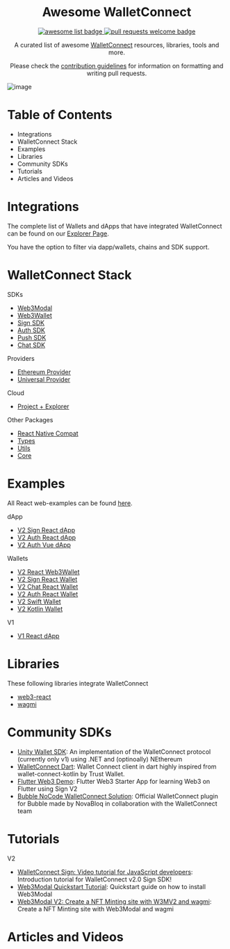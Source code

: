 <div align="center">
  <h1 align="center">Awesome WalletConnect</h1>
  <p align="center">
    <a href="https://github.com/sindresorhus/awesome">
      <img alt="awesome list badge" src="https://cdn.rawgit.com/sindresorhus/awesome/d7305f38d29fed78fa85652e3a63e154dd8e8829/media/badge.svg">
    </a>
    <a href="http://makeapullrequest.com">
      <img alt="pull requests welcome badge" src="https://img.shields.io/badge/PRs-welcome-brightgreen.svg?style=flat">
    </a>
  </p>
  <p align="center">A curated list of awesome <a href="http://walletconnect.com/">WalletConnect</a> resources, libraries, tools and more.</p>
  <p align="center">Please check the <a href="Contribution.md">contribution guidelines</a> for information on formatting and writing pull requests.</p>
</div>

![image](https://user-images.githubusercontent.com/45455218/224287885-97c014fd-dd5f-48d5-b2e9-c427b8afff25.png)

# Table of Contents

- Integrations
- WalletConnect Stack
- Examples
- Libraries
- Community SDKs
- Tutorials
- Articles and Videos

# Integrations

The complete list of Wallets and dApps that have integrated WalletConnect can be found on our [Explorer Page](https://explorer.walletconnect.com/).

You have the option to filter via dapp/wallets, chains and SDK support.

# WalletConnect Stack

SDKs

- [Web3Modal](https://web3modal.com/)
- [Web3Wallet](https://docs.walletconnect.com/2.0/web3wallet/about)
- [Sign SDK](https://docs.walletconnect.com/2.0/api/sign)
- [Auth SDK](https://docs.walletconnect.com/2.0/api/auth)
- [Push SDK](https://docs.walletconnect.com/2.0/api/push/prerequisites)
- [Chat SDK](https://docs.walletconnect.com/2.0/api/chat)

Providers

- [Ethereum Provider](https://docs.walletconnect.com/2.0/javascript/providers/ethereum)
- [Universal Provider](https://docs.walletconnect.com/2.0/javascript/providers/universal)

Cloud

- [Project + Explorer](https://cloud.walletconnect.com/sign-in)

Other Packages

- [React Native Compat](https://github.com/WalletConnect/walletconnect-monorepo/tree/v2.0/packages/react-native-compat)
- [Types](https://github.com/WalletConnect/walletconnect-monorepo/tree/v2.0/packages/types)
- [Utils](https://github.com/WalletConnect/walletconnect-monorepo/tree/v2.0/packages/utils)
- [Core](https://github.com/WalletConnect/walletconnect-monorepo/tree/v2.0/packages/core)

# Examples

All React web-examples can be found [here](https://github.com/WalletConnect/web-examples).

dApp

- [V2 Sign React dApp](https://react-app.walletconnect.com/)
- [V2 Auth React dApp](https://react-auth-dapp.walletconnect.com/)
- [V2 Auth Vue dApp](https://vue-dapp-auth.vercel.app/)

Wallets

- [V2 React Web3Wallet](https://react-wallet.walletconnect.com/)
- [V2 Sign React Wallet](https://react-wallet.walletconnect.com/)
- [V2 Chat React Wallet](https://react-wallet-chat.walletconnect.com/)
- [V2 Auth React Wallet](https://react-auth-wallet.vercel.app/)
- [V2 Swift Wallet](https://github.com/WalletConnect/WalletConnectSwiftV2/tree/main/Example)
- [V2 Kotlin Wallet](https://github.com/WalletConnect/WalletConnectKotlinV2/tree/develop/samples)

V1

- [V1 React dApp](https://example.walletconnect.org/)

# Libraries

These following libraries integrate WalletConnect

- [web3-react](https://github.com/Uniswap/web3-react)
- [wagmi](https://wagmi.sh/)

# Community SDKs

- [Unity Wallet SDK](https://github.com/WalletConnect/WalletConnectSharp/tree/1.0): An implementation of the WalletConnect protocol (currently only v1) using .NET and (optinoally) NEthereum
- [WalletConnect Dart](https://github.com/Orange-Wallet/wallet-connect-dart): Wallet Connect client in dart highly inspired from wallet-connect-kotlin by Trust Wallet.
- [Flutter Web3 Demo](https://gitlab.com/graflr/flutter_web3_demo): Flutter Web3 Starter App for learning Web3 on Flutter using Sign V2
- [Bubble NoCode WalletConnect Solution](https://bubble.io/plugin/walletconnect-official-1666178128464x529020524869713900): Official WalletConnect plugin for Bubble made by NovaBloq in collaboration with the WalletConnect team

# Tutorials

V2

- [WalletConnect Sign: Video tutorial for JavaScript developers](https://www.youtube.com/watch?v=jRaAy-hykLU&ab_channel=WalletConnect): Introduction tutorial for WalletConnect v2.0 Sign SDK!
- [Web3Modal Quickstart Tutorial](https://www.youtube.com/watch?v=VLNIMfiUtyw&ab_channel=WalletConnect): Quickstart guide on how to install Web3Modal
- [Web3Modal V2: Create a NFT Minting site with W3MV2 and wagmi](https://www.youtube.com/watch?v=SViUpuwLKzc&ab_channel=TomTerado): Create a NFT Minting site with Web3Modal and wagmi

# Articles and Videos
